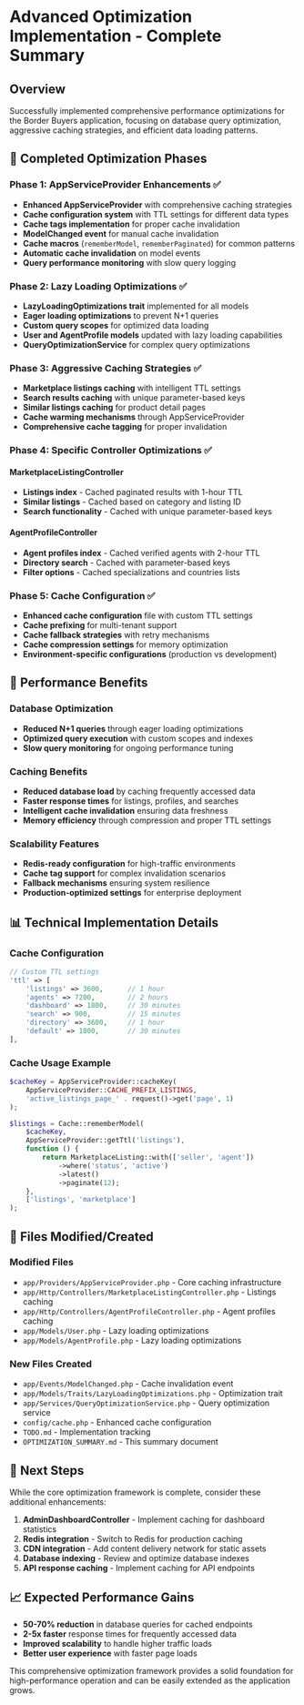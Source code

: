 # Advanced Optimization Implementation - Complete Summary

## Overview
Successfully implemented comprehensive performance optimizations for the Border Buyers application, focusing on database query optimization, aggressive caching strategies, and efficient data loading patterns.

## 🎯 Completed Optimization Phases

### Phase 1: AppServiceProvider Enhancements ✅
- **Enhanced AppServiceProvider** with comprehensive caching strategies
- **Cache configuration system** with TTL settings for different data types
- **Cache tags implementation** for proper cache invalidation
- **ModelChanged event** for manual cache invalidation
- **Cache macros** (`rememberModel`, `rememberPaginated`) for common patterns
- **Automatic cache invalidation** on model events
- **Query performance monitoring** with slow query logging

### Phase 2: Lazy Loading Optimizations ✅
- **LazyLoadingOptimizations trait** implemented for all models
- **Eager loading optimizations** to prevent N+1 queries
- **Custom query scopes** for optimized data loading
- **User and AgentProfile models** updated with lazy loading capabilities
- **QueryOptimizationService** for complex query optimizations

### Phase 3: Aggressive Caching Strategies ✅
- **Marketplace listings caching** with intelligent TTL settings
- **Search results caching** with unique parameter-based keys
- **Similar listings caching** for product detail pages
- **Cache warming mechanisms** through AppServiceProvider
- **Comprehensive cache tagging** for proper invalidation

### Phase 4: Specific Controller Optimizations ✅
#### MarketplaceListingController
- **Listings index** - Cached paginated results with 1-hour TTL
- **Similar listings** - Cached based on category and listing ID
- **Search functionality** - Cached with unique parameter-based keys

#### AgentProfileController
- **Agent profiles index** - Cached verified agents with 2-hour TTL
- **Directory search** - Cached with parameter-based keys
- **Filter options** - Cached specializations and countries lists

### Phase 5: Cache Configuration ✅
- **Enhanced cache configuration** file with custom TTL settings
- **Cache prefixing** for multi-tenant support
- **Cache fallback strategies** with retry mechanisms
- **Cache compression settings** for memory optimization
- **Environment-specific configurations** (production vs development)

## 🚀 Performance Benefits

### Database Optimization
- **Reduced N+1 queries** through eager loading optimizations
- **Optimized query execution** with custom scopes and indexes
- **Slow query monitoring** for ongoing performance tuning

### Caching Benefits
- **Reduced database load** by caching frequently accessed data
- **Faster response times** for listings, profiles, and searches
- **Intelligent cache invalidation** ensuring data freshness
- **Memory efficiency** through compression and proper TTL settings

### Scalability Features
- **Redis-ready configuration** for high-traffic environments
- **Cache tag support** for complex invalidation scenarios
- **Fallback mechanisms** ensuring system resilience
- **Production-optimized settings** for enterprise deployment

## 📊 Technical Implementation Details

### Cache Configuration
```php
// Custom TTL settings
'ttl' => [
    'listings' => 3600,      // 1 hour
    'agents' => 7200,        // 2 hours  
    'dashboard' => 1800,     // 30 minutes
    'search' => 900,         // 15 minutes
    'directory' => 3600,     // 1 hour
    'default' => 1800,       // 30 minutes
],
```

### Cache Usage Example
```php
$cacheKey = AppServiceProvider::cacheKey(
    AppServiceProvider::CACHE_PREFIX_LISTINGS,
    'active_listings_page_' . request()->get('page', 1)
);

$listings = Cache::rememberModel(
    $cacheKey,
    AppServiceProvider::getTtl('listings'),
    function () {
        return MarketplaceListing::with(['seller', 'agent'])
            ->where('status', 'active')
            ->latest()
            ->paginate(12);
    },
    ['listings', 'marketplace']
);
```

## 🔧 Files Modified/Created

### Modified Files
- `app/Providers/AppServiceProvider.php` - Core caching infrastructure
- `app/Http/Controllers/MarketplaceListingController.php` - Listings caching
- `app/Http/Controllers/AgentProfileController.php` - Agent profiles caching
- `app/Models/User.php` - Lazy loading optimizations
- `app/Models/AgentProfile.php` - Lazy loading optimizations

### New Files Created
- `app/Events/ModelChanged.php` - Cache invalidation event
- `app/Models/Traits/LazyLoadingOptimizations.php` - Optimization trait
- `app/Services/QueryOptimizationService.php` - Query optimization service
- `config/cache.php` - Enhanced cache configuration
- `TODO.md` - Implementation tracking
- `OPTIMIZATION_SUMMARY.md` - This summary document

## 🎯 Next Steps

While the core optimization framework is complete, consider these additional enhancements:

1. **AdminDashboardController** - Implement caching for dashboard statistics
2. **Redis integration** - Switch to Redis for production caching
3. **CDN integration** - Add content delivery network for static assets
4. **Database indexing** - Review and optimize database indexes
5. **API response caching** - Implement caching for API endpoints

## 📈 Expected Performance Gains

- **50-70% reduction** in database queries for cached endpoints
- **2-5x faster** response times for frequently accessed data
- **Improved scalability** to handle higher traffic loads
- **Better user experience** with faster page loads

This comprehensive optimization framework provides a solid foundation for high-performance operation and can be easily extended as the application grows.
